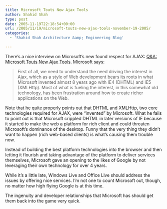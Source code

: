 ```yaml
---
title: Microsoft Touts New Ajax Tools
author: Shahid Shah
type: post
date: 2005-11-19T22:18:54+00:00
url: /2005/11/19/microsoft-touts-new-ajax-tools-november-19-2005/
categories:
  - 'Shahid Shah Architecture &amp; Engineering Blog'

---
```

There&#8217;s a nice interview on Microsoft&#8217;s new found respect for AJAX: [Q&A: Microsoft Touts New Ajax Tools][1]. Microsoft says:

> First of all, we need to understand the need driving the interest in Ajax, which as a style of Web development bears its roots in what Microsoft invented almost 8 years ago with IE4 (DHTML) and IE5 (XMLHttp). Most of what is fueling the interest, in this somewhat old technology, has been frustration around how to create richer applications on the Web. 

Note that he quite properly points out that DHTML and XMLHttp, two core technologies required for AJAX, were &#8220;invented&#8221; by Microsoft. What he fails to point out is that Microsoft crippled DHTML in later versions of IE because it started to make the web a platform for rich client and could threaten Microsoft&#8217;s dominance of the desktop. Funny that the very thing they didn&#8217;t want to happen (rich web-based clients) is what&#8217;s causing them trouble now. 

Instead of building the best platform technologies into the browser and then letting it flourish and taking advantage of the platform to deliver services themselves, Microsoft gave an opening to the likes of Google by not leveraging their own technology for over 4 years.

While it&#8217;s a little late, Windows Live and Office Live should address the issues by offering nice services. I&#8217;m not one to count Microsoft out, though, no matter how high flying Google is at this time.

The ingenuity and developer relationships that Microsoft has should get them back into the game very quick.

 [1]: http://www.informationweek.com/story/showArticle.jhtml?articleID=174400424
